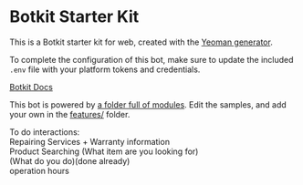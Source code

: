 # Botkit Starter Kit

This is a Botkit starter kit for web, created with the [Yeoman generator](https://github.com/howdyai/botkit/tree/master/packages/generator-botkit#readme).

To complete the configuration of this bot, make sure to update the included `.env` file with your platform tokens and credentials.

[Botkit Docs](https://github.com/howdyai/botkit/blob/main/packages/docs/index.md)

This bot is powered by [a folder full of modules](https://github.com/howdyai/botkit/blob/main/packages/docs/core.md#organize-your-bot-code). 
Edit the samples, and add your own in the [features/](features/) folder.

To do interactions:<br>
Repairing Services + Warranty information <br>
Product Searching (What item are you looking for) <br>
(What do you do)(done already) <br>
operation hours <br>

